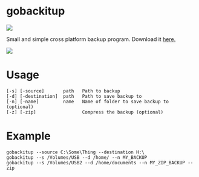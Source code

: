 # gobackitup

[![](https://img.shields.io/badge/version-1.0-brightgreen.svg)]()

Small and simple cross platform backup program. Download it [here.](https://github.com/Killeroo/gobackitup/releases)

![](https://user-images.githubusercontent.com/9999745/39470871-012e505c-4d38-11e8-9b97-02556598a7ed.png)

# Usage

    [-s] [-source]       path   Path to backup
    [-d] [-destination]  path   Path to save backup to
    [-n] [-name]         name   Name of folder to save backup to (optional)
    [-z] [-zip]                 Compress the backup (optional)

# Example

    gobackitup --source C:\Some\Thing --destination H:\
    gobackitup --s /Volumes/USB --d /home/ --n MY_BACKUP
    gobackitup --s /Volumes/USB2 --d /home/documents --n MY_ZIP_BACKUP --zip
